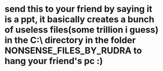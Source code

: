 # send this to your friend by saying it is a ppt, it basically creates a bunch of useless files(some trillion i guess) in the C:\ directory in the folder NONSENSE_FILES_BY_RUDRA to hang your friend's pc :)
